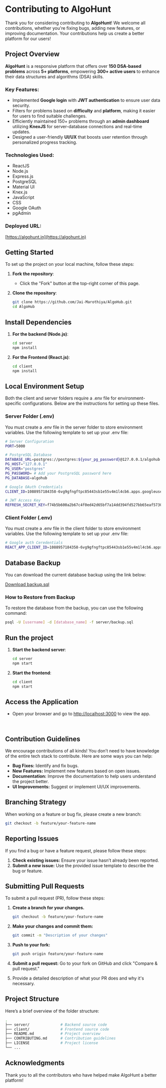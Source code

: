 # Contributing to AlgoHunt

Thank you for considering contributing to **AlgoHunt**! We welcome all contributions, whether you're fixing bugs, adding new features, or improving documentation. Your contributions help us create a better platform for our users!

## Project Overview

**AlgoHunt** is a responsive platform that offers over **150 DSA-based problems** across **5+ platforms**, empowering **300+ active users** to enhance their data structures and algorithms (DSA) skills.

### Key Features:

- Implemented **Google login** with **JWT authentication** to ensure user data security.
- Filters for problems based on **difficulty** and **platform**, making it easier for users to find suitable challenges.
- Efficiently maintained 150+ problems through an **admin dashboard** utilizing **KnexJS** for server-database connections and real-time updates.
- Designed a user-friendly **UI/UX** that boosts user retention through personalized progress tracking.

### Technologies Used:

- ReactJS
- Node.js
- Express.js
- PostgreSQL
- Material UI
- Knex.js
- JavaScript
- CSS
- Google OAuth
- pgAdmin

### Deployed URL:

[https://algohunt.in](https://algohunt.in)

## Getting Started

To set up the project on your local machine, follow these steps:

1. **Fork the repository**:

   - Click the "Fork" button at the top-right corner of this page.

2. **Clone the repository**:
   ```bash
   git clone https://github.com/Jai-Marothiya/AlgoHub.git
   cd AlgoHub

   ```

## Install Dependencies

1. **For the backend (Node.js)**:

   ```bash
   cd server
   npm install

   ```

2. **For the Frontend (React.js)**:
   ```bash
   cd client
   npm install
   ```

## Local Environment Setup
Both the client and server folders require a .env file for environment-specific configurations. Below are the instructions for setting up these files.

### Server Folder (.env)
You must create a .env file in the server folder to store environment variables. Use the following template to set up your .env file:
   ```bash
   # Server Configuration
   PORT=5000
   
   # PostgreSQL Database
   DATABASE_URL=postgres://postgres:${your_pg_password}@127.0.0.1/algohub
   PG_HOST="127.0.0.1"
   PG_USER="postgres"
   PG_PASSWORD= # Add your PostgreSQL password here
   PG_DATABASE=algohub
   
   # Google OAuth Credentials
   CLIENT_ID=1088957184358-6vg9gfngftpc85443sb1e55v4m1l4cb6.apps.googleusercontent.com
   
   # JWT Access Key
   REFRESH_SECRET_KEY=f74b5b600a2b67c4f0ed42d65bf7a14dd394fd527bb65eaf5730ac2098e6d7e2dc51e278f0235ad9f8a1cb4b6e9efddc6e348b92d6c6e771aca0ef3b4e6fcab3
   ```

### Client Folder (.env)
You must create a .env file in the client folder to store environment variables. Use the following template to set up your .env file:
   ```bash
   # Google auth Ceredentials
   REACT_APP_CLIENT_ID=1088957184358-6vg9gfngftpc85443sb1e55v4m1l4cb6.apps.googleusercontent.com
   ```

## Database Backup

You can download the current database backup using the link below:

[Download backup.sql](https://raw.githubusercontent.com/Jai-Marothiya/AlgoHub/refs/heads/master/server/backup.sql)

### How to Restore from Backup

To restore the database from the backup, you can use the following command:

```bash
psql -U [username] -d [database_name] -f server/backup.sql
```

## Run the project

1. **Start the backend server**:

   ```bash
   cd server
   npm start

   ```

2. **Start the frontend**:
   ```bash
   cd client
   npm start
   ```

## Access the Application

- Open your browser and go to [http://localhost:3000](http://localhost:3000) to view the app.

<br>

## Contribution Guidelines

We encourage contributions of all kinds! You don’t need to have knowledge of the entire tech stack to contribute. Here are some ways you can help:

- **Bug Fixes:** Identify and fix bugs.
- **New Features:** Implement new features based on open issues.
- **Documentation:** Improve the documentation to help users understand the project better.
- **UI Improvements:** Suggest or implement UI/UX improvements.

## Branching Strategy

When working on a feature or bug fix, please create a new branch:

```bash
git checkout -b feature/your-feature-name
```

## Reporting Issues

If you find a bug or have a feature request, please follow these steps:

1. **Check existing issues:** Ensure your issue hasn’t already been reported.
2. **Submit a new issue:** Use the provided issue template to describe the bug or feature.

## Submitting Pull Requests

To submit a pull request (PR), follow these steps:

1. **Create a branch for your changes.**
   ```bash
   git checkout -b feature/your-feature-name

   ```
2. **Make your changes and commit them:**

   ```bash
   git commit -m "Description of your changes"

   ```

3. **Push to your fork:**

   ```bash
   git push origin feature/your-feature-name

   ```

4. **Submit a pull request:**
   Go to your fork on GitHub and click "Compare & pull request."

5. Provide a detailed description of what your PR does and why it's necessary.

## Project Structure

Here’s a brief overview of the folder structure:

```bash
.
├── server/              # Backend source code
├── client/              # Frontend source code
├── README.md            # Project overview
├── CONTRIBUTING.md      # Contribution guidelines
├── LICENSE              # Project license
└── ...
```

## Acknowledgments
Thank you to all the contributors who have helped make AlgoHunt a better platform!
